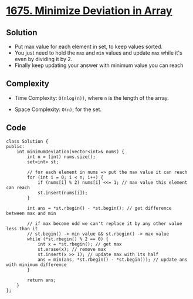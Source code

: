 # [1675. Minimize Deviation in Array](https://leetcode.com/problems/minimize-deviation-in-array/)

## Solution
- Put max value for each element in set, to keep values sorted.
- You just need to hold the ```max``` and ```min``` values and update ```max``` while it's even by dividing it by 2.
- Finally keep updating your answer with minimum value you can reach

## Complexity
 - Time Complexity: `O(nlog(n))`, where `n` is the length of the array.

 - Space Complexity: `O(n)`, for the set.


## Code
```
class Solution {
public:
    int minimumDeviation(vector<int>& nums) {
        int n = (int) nums.size();
        set<int> st;

        // for each element in nums => put the max value it can reach
        for (int i = 0; i < n; i++) {
            if (nums[i] % 2) nums[i] <<= 1; // max value this element can reach
            st.insert(nums[i]);
        }

        int ans = *st.rbegin() - *st.begin(); // get difference between max and min
        
        // if max become odd we can't replace it by any other value less than it
        // st.begin() -> min value && st.rbegin() -> max value
        while (*st.rbegin() % 2 == 0) {
            int x = *st.rbegin(); // get max
            st.erase(x); // remove max
            st.insert(x >> 1); // update max with its half
            ans = min(ans, *st.rbegin() - *st.begin()); // update ans with minimum difference
        }

        return ans;
    }
};
```